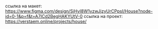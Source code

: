 ссылка на макет: https://www.figma.com/design/SjHvI8W1yzwJjzyUrCPpsI/House?node-id=0-1&p=f&t=A7ICd2BegHAKYUtV-0
ссылка на проект: https://verstaem.online/projects/house/